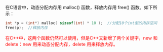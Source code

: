 在C语言中，动态分配内存用 malloc() 函数，释放内存用 free() 函数。如下所示：
```c++
int *p = (int*) malloc( sizeof(int) * 10 );  //分配10个int型的内存空间
free(p);  //释放内存
```
<font color="red">在C++中，这两个函数仍然可以使用，但是C++又新增了两个关键字，new 和 delete：new 用来动态分配内存，delete 用来释放内存。</font>
